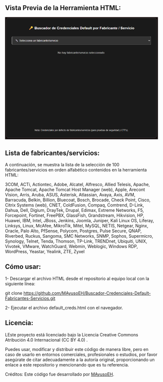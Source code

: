 ## Vista Previa de la Herramienta HTML:
![Captura de pantalla del proyecto](https://raw.githubusercontent.com/MAyusoEH/Buscador-Credenciales-Default-Fabricantes-Servicios/refs/heads/main/pic_defcreds.png)


## Lista de fabricantes/servicios:
A continuación, se muestra la lista de la selección de 100 fabricantes/servicios en orden alfabético contenidos en la herramienta HTML:

3COM, ACTi, Actiontec, Adobe, Alcatel, Alfresco, Allied Telesis, Apache, Apache Tomcat, Apache Tomcat Host Manager (web), Apple, Arecont Vision, Arris, Aruba, ASUS, Asterisk, Atlassian, Avaya, Axis, AVM, Barracuda, Belkin, Billion, Bluecoat, Bosch, Brocade, Check Point, Cisco, Citrix Systems (web), CNET, ColdFusion, Compaq, Comtrend, D-Link, Dahua, Dell, Digium, DrayTek, Drupal, Edimax, Extreme Networks, F5, Forcepoint, Fortinet, FreePBX, GlassFish, Grandstream, Hikvision, HP, Huawei, IBM, Intel, JBoss, Jenkins, Joomla, Juniper, Kali Linux OS, Liferay, Linksys, Linux, McAfee, MikroTik, Mitel, MySQL, NETIS, Netgear, Nginx, Oracle, Palo Alto, PfSense, Polycom, Postgres, Pulse Secure, QNAP, Riverbed, Ruckus, Sangoma, SMC Networks, SNMP, Sophos, Supermicro, Synology, Telnet, Tenda, Thomson, TP-Link, TRENDnet, Ubiquiti, UNIX, Vivotek, VMware, WatchGuard, Webmin, Weblogic, Windows RDP, WordPress, Yeastar, Yealink, ZTE, Zyxel


## Cómo usar:

1- Descargar el archivo HTML desde el repositorio al equipo local con la siguiente línea:

git clone https://github.com/MAyusoEH/Buscador-Credenciales-Default-Fabricantes-Servicios.git

2- Ejecutar el archivo default_creds.html con el navegador.


## Licencia:

LEste proyecto está licenciado bajo la Licencia Creative Commons Atribución 4.0 Internacional (CC BY 4.0)
.

Puedes usar, modificar y distribuir este código de manera libre, pero en caso de usarlo en entornos comerciales, profesionales o estudios, por favor asegúrate de citar adecuadamente a la autoría original, proporcionando un enlace a este repositorio y mencionando que es tu referencia.

Créditos: Este código fue desarrollado por [MAyusoEH](https://github.com/MAyusoEH).
